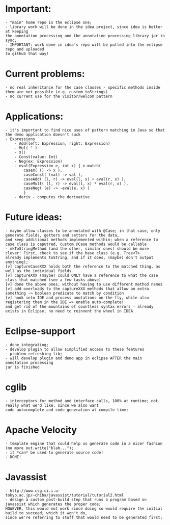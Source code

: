 Important:
==========
	- "main" home repo is the eclipse one;
	- library work will be done in the idea project, since idea is better at keeping
	the annotation processing and the annotation processing library jar in sync;
	- IMPORTANT: work done in idea's repo will be pulled into the eclipse repo and uploaded
	to github that way!

Current problems:
=================
    - no real inheritance for the case classes - specific methods inside them are not possible (e.g. custom toStrings)
    - no current use for the visitor/welcom pattern

Applications:
=============
    - it's important to find nice uses of pattern matching in Java so that the demo application doesn't suck
    - Expressions
        - Add(left: Expression, right: Expression)
        - Mul( " )
        - X()
        - Const(value: Int)
        - Neg(ex: Expression)
        - eval(Expression e, int x) { e.match(
            caseX( () -> x ),
            caseConst( (val) -> val ),
            caseAdd( (l, r) -> eval(l, x) + eval(r, x) ),
            caseMult( (l, r) -> eval(l, x) * eval(r, x) ),
            caseNeg( (e) -> -eval(e, x) )
            }
        - deriv - computes the derivative



Future ideas:
=============
    - maybe allow classes to be annotated with @Case; in that case, only generate fields, getters and setters for the data,
    and keep additional methods implemented within; when a reference to case class is caputred, custom @Case methods would be callable
    - mkToStringMethod (and the other, similar ones) should be more clever! First, check to see if the base class (e.g. Tree<T>
    already implements toString, and if it does, (maybe) don't output anything);
    [v] captureCaseXXX holds both the reference to the matched thing, as well as the individual fields
    [v] captureXXX (maybe) could ONLY have a reference to what the case class that matched (see a few tasks above)
    [v] done the above ones, without having to use different method names
    [v] add overloads to the captureXXX methods that allow an extra something -> boolean predicate to match by condition
    [v] hook into IDE and process anotations on-the-fly, while also registering them in the IDE => enable auto-complete!
    and get rid of the mountains of countless syntax errors - already exists in Eclipse, no need to reinvent the wheel in IDEA

Eclipse-support
===============
    - done integrating;
    - develop plugin to allow simplified access to these features
    - problem refreshing lib; 
    - will develop plugin and demo app in eclipse AFTER the main annotation processing
    jar is finished

cglib
=====
    - interceptors for method and interface calls, 100% at runtime; not really what we'd like, since we also want
    code autocomplete and code generation at compile time;

Apache Velocity
===============
    - template engine that could help us generate code in a nicer fashion (no more out.write("blah...");
    - it *can* be used to generate source code!
    - DONE!
    
Javassist
=========
    - http://www.csg.ci.i.u-tokyo.ac.jp/~chiba/javassist/tutorial/tutorial2.html
    - design a custom post-build step that runs a program based on javassist which generates the proper code; 
    HOWEVER, this would not work since doing so would require the initial build to succeed; which it won't do,
    since we're referring to stuff that would need to be generated first;
    